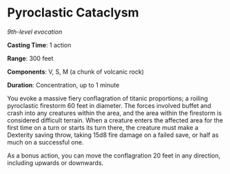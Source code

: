 # Pyroclastic Cataclysm
*9th-level evocation*

**Casting Time**: 1 action

**Range**: 300 feet

**Components**: V, S, M (a chunk of volcanic rock)

**Duration**: Concentration, up to 1 minute

You evoke a massive fiery conflagration of titanic proportions; a roiling pyroclastic firestorm 60 feet in diameter. The forces involved buffet and crash into any creatures within the area, and the area within the firestorm is considered difficult terrain. When a creature enters the affected area for the first time on a turn or starts its turn there, the creature must make a Dexterity saving throw, taking 15d8 fire damage on a failed save, or half as much on a successful one.

As a bonus action, you can move the conflagration 20 feet in any direction, including upwards or downwards.
